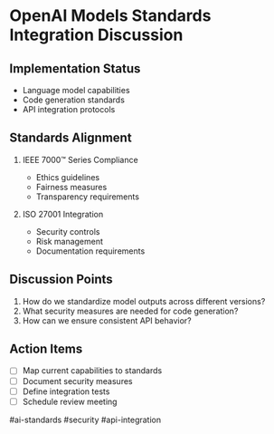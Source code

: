 # OpenAI Models Standards Integration Discussion

## Implementation Status
- Language model capabilities
- Code generation standards
- API integration protocols

## Standards Alignment
1. IEEE 7000™ Series Compliance
   - Ethics guidelines
   - Fairness measures
   - Transparency requirements

2. ISO 27001 Integration
   - Security controls
   - Risk management
   - Documentation requirements

## Discussion Points
1. How do we standardize model outputs across different versions?
2. What security measures are needed for code generation?
3. How can we ensure consistent API behavior?

## Action Items
- [ ] Map current capabilities to standards
- [ ] Document security measures
- [ ] Define integration tests
- [ ] Schedule review meeting

#ai-standards #security #api-integration